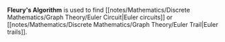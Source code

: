 **Fleury's Algorithm** is used to find [[notes/Mathematics/Discrete Mathematics/Graph Theory/Euler Circuit|Euler circuits]] or [[notes/Mathematics/Discrete Mathematics/Graph Theory/Euler Trail|Euler trails]].